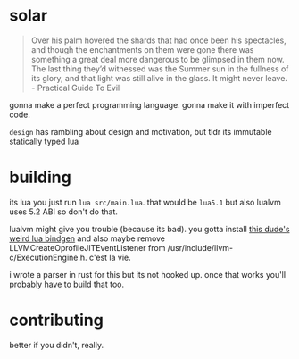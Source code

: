 # solar

>Over his palm hovered the shards that had once been his spectacles, 
>and though the enchantments on them were gone there was something a 
>great deal more dangerous to be glimpsed in them now. The last thing
>they’d witnessed was the Summer sun in the fullness of its glory,
>and that light was still alive in the glass. It might never leave.
>                                          - Practical Guide To Evil

gonna make a perfect programming language. gonna make it with imperfect code.

`design` has rambling about design and motivation, but tldr its immutable statically typed lua

# building

its lua you just run `lua src/main.lua`. that would be `lua5.1` but also lualvm uses 5.2 ABI so don't do that.

lualvm might give you trouble (because its bad). you gotta install [this dude's weird lua bindgen](https://github.com/gilzoide/inclua)
and also maybe remove LLVMCreateOprofileJITEventListener from /usr/include/llvm-c/ExecutionEngine.h. c'est la vie.

i wrote a parser in rust for this but its not hooked up. once that works you'll probably have to build that too.

# contributing

better if you didn't, really.
